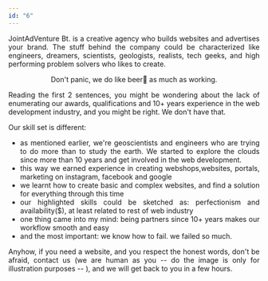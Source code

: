 ```yaml
---
id: "6"
---
```


<style>
c{
  color: var(--accent-color);
  display: inline-block;
  font-weight: 700;
}
centered{
  text-align:center;
}
justify{
  text-align:justify;
}
    Img{
      border: solid 1px #fff;
    }
    Img:hover{
      border: solid 2px var(--accent-color);
    }

 </style>

<justify>

JointAdVenture Bt. is a creative agency who builds websites and advertises your brand. The stuff behind the company could be characterized like engineers, dreamers, scientists, geologists, realists, tech geeks, and high performing problem solvers who likes to create.  

<center>Don't panic, we do like beer🍻 as much as working.  </center>  


Reading the first 2 sentences, you might be wondering about the lack of enumerating our awards, qualifications and 10+ years experience in the web development industry, and you might be right. We don't have that.  
 
Our skill set is different: 

- as mentioned earlier, we're geoscientists and engineers who are trying to do more than to study the earth. We started to explore the clouds since more than 10 years and get involved in the web development. 
- this way we earned experience in creating webshops,websites, portals, marketing on instagram, facebook and google    
- we learnt how to create basic and complex websites, and find a solution for everything through this time    
- our highlighted skills could be sketched as: perfectionism and availability($), at least related to rest of web industry    
- one thing came into my mind: being partners since 10+ years makes our workflow smooth and easy
- and the most important: we know how to fail. we failed so much.  

Anyhow, if you need a website, and you respect the honest words, don't be afraid, contact us (we are human as you -- do the image is only for illustration purposes -- ), and we will get back to you in a few hours. 

</justify>

